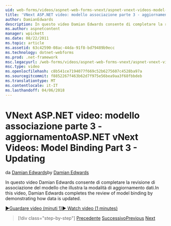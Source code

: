 ```yaml
---
uid: web-forms/videos/aspnet-web-forms-vnext/aspnet-vnext-videos-model-binding-part-3-updating
title: 'VNext ASP.NET video: modello associazione parte 3 - aggiornamento | Documenti Microsoft'
author: DamianEdwards
description: In questo video Damian Edwards consente di completare la revisione di associazione del modello che illustra la modalità di aggiornamento dati.
ms.author: aspnetcontent
manager: wpickett
ms.date: 08/22/2011
ms.topic: article
ms.assetid: 63c42590-08ac-44da-91f8-bd79489b9ecc
ms.technology: dotnet-webforms
ms.prod: .net-framework
msc.legacyurl: /web-forms/videos/aspnet-web-forms-vnext/aspnet-vnext-videos-model-binding-part-3-updating
msc.type: video
ms.openlocfilehash: c8b541ce7194077f669c52b6275607c4528ba97a
ms.sourcegitcommit: f8852267f463b62d7f975e56bea9aa3f68fbbdeb
ms.translationtype: MT
ms.contentlocale: it-IT
ms.lasthandoff: 04/06/2018
---
```

<a name="aspnet-vnext-videos-model-binding-part-3---updating"></a><span data-ttu-id="ff220-103">VNext ASP.NET video: modello associazione parte 3 - aggiornamento</span><span class="sxs-lookup"><span data-stu-id="ff220-103">ASP.NET vNext Videos: Model Binding Part 3 - Updating</span></span>
====================
<span data-ttu-id="ff220-104">da [Damian Edwards](https://github.com/DamianEdwards)</span><span class="sxs-lookup"><span data-stu-id="ff220-104">by [Damian Edwards](https://github.com/DamianEdwards)</span></span>

<span data-ttu-id="ff220-105">In questo video Damian Edwards consente di completare la revisione di associazione del modello che illustra la modalità di aggiornamento dati.</span><span class="sxs-lookup"><span data-stu-id="ff220-105">In this video, Damian Edwards completes the review of model binding by demonstrating how data is updated.</span></span>

[<span data-ttu-id="ff220-106">&#9654;Guardare video (minuti 1)</span><span class="sxs-lookup"><span data-stu-id="ff220-106">&#9654; Watch video (1 minutes)</span></span>](https://channel9.msdn.com/Blogs/ASP-NET-Site-Videos/aspnet-vnext-videos-model-binding-part-3-updating)

> [!div class="step-by-step"]
> <span data-ttu-id="ff220-107">[Precedente](aspnet-vnext-videos-model-binding-part-2-filtering.md)
> [Successivo](aspnet-45-web-forms-model-binding.md)</span><span class="sxs-lookup"><span data-stu-id="ff220-107">[Previous](aspnet-vnext-videos-model-binding-part-2-filtering.md)
[Next](aspnet-45-web-forms-model-binding.md)</span></span>
